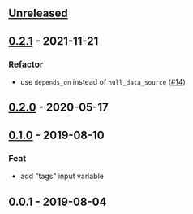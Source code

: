<a name="unreleased"></a>
## [Unreleased]


<a name="0.2.1"></a>
## [0.2.1] - 2021-11-21
### Refactor
- use `depends_on` instead of `null_data_source` ([#14](https://github.com/nozaq/terraform-aws-secure-baseline/issues/14))


<a name="0.2.0"></a>
## [0.2.0] - 2020-05-17

<a name="0.1.0"></a>
## [0.1.0] - 2019-08-10
### Feat
- add "tags" input variable


<a name="0.0.1"></a>
## 0.0.1 - 2019-08-04

[Unreleased]: https://github.com/nozaq/terraform-aws-secure-baseline/compare/0.2.1...HEAD
[0.2.1]: https://github.com/nozaq/terraform-aws-secure-baseline/compare/0.2.0...0.2.1
[0.2.0]: https://github.com/nozaq/terraform-aws-secure-baseline/compare/0.1.0...0.2.0
[0.1.0]: https://github.com/nozaq/terraform-aws-secure-baseline/compare/0.0.1...0.1.0

